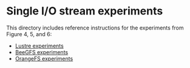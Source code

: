 # Single I/O stream experiments

This directory includes reference instructions for the experiments from Figure 4, 5, and 6:
- [Lustre experiments](lustre_singleiostream.sh)
- [BeeGFS experiments](beegfs_singleiostream.sh)
- [OrangeFS experiments](orangefs_singleiostream.sh)
